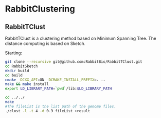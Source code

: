 # RabbitClustering

## RabbitTClust
RabbitTClust is a clustering method based on Minimum Spanning Tree. The distance computing is based on Sketch.

Starting:
```bash
git clone --recursive git@github.com:RabbitBio/RabbitTClust.git
cd RabbitSketch
mkdir build
cd build 
cmake -DCXX_API=ON -DCMAKE_INSTALL_PREFIX=. ..
make && make install
export LD_LIBRARY_PATH=`pwd`/lib:$LD_LIBRARY_PATH

cd ../../
make 
#The fileList is the list path of the genome files.
./clust -l -t 4 -d 0.3 fileList >result

```

